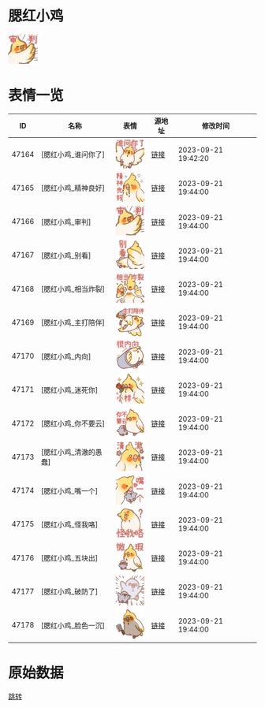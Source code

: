 # 腮红小鸡

<img src="./cover.png" height="60" alt="cover" />

# 表情一览

|ID|名称|表情|源地址|修改时间|
|----|----|----|----|----|
|47164|[腮红小鸡_谁问你了]|<img src="./pic/047164_%5B腮红小鸡_谁问你了%5D.png" height="60" alt="谁问你了"/>|[链接](https://i0.hdslb.com/bfs/garb/4deec39490b4ce61a1eb3e61a445fe299d4e0436.png)|2023-09-21 19:42:20|
|47165|[腮红小鸡_精神良好]|<img src="./pic/047165_%5B腮红小鸡_精神良好%5D.png" height="60" alt="精神良好"/>|[链接](https://i0.hdslb.com/bfs/garb/7ab3ff3f9df6e91eb0f621950313fa3072ec73ad.png)|2023-09-21 19:44:00|
|47166|[腮红小鸡_审判]|<img src="./pic/047166_%5B腮红小鸡_审判%5D.png" height="60" alt="审判"/>|[链接](https://i0.hdslb.com/bfs/garb/2e8f29f7e4eb380eaa95e0e801126d034dd94dbc.png)|2023-09-21 19:44:00|
|47167|[腮红小鸡_别看]|<img src="./pic/047167_%5B腮红小鸡_别看%5D.png" height="60" alt="别看"/>|[链接](https://i0.hdslb.com/bfs/garb/f57f03b2172c480a8148864a01ee32f7876cc71f.png)|2023-09-21 19:44:00|
|47168|[腮红小鸡_相当炸裂]|<img src="./pic/047168_%5B腮红小鸡_相当炸裂%5D.png" height="60" alt="相当炸裂"/>|[链接](https://i0.hdslb.com/bfs/garb/83857eff43192eadd7efb4cd8d0e8cded745c314.png)|2023-09-21 19:44:00|
|47169|[腮红小鸡_主打陪伴]|<img src="./pic/047169_%5B腮红小鸡_主打陪伴%5D.png" height="60" alt="主打陪伴"/>|[链接](https://i0.hdslb.com/bfs/garb/2e23dfaf53efe52a0b193cc1c42f0c472ab0751a.png)|2023-09-21 19:44:00|
|47170|[腮红小鸡_内向]|<img src="./pic/047170_%5B腮红小鸡_内向%5D.png" height="60" alt="内向"/>|[链接](https://i0.hdslb.com/bfs/garb/6f12f181f62fde40080aa5ff0fb3d5d45223c35a.png)|2023-09-21 19:44:00|
|47171|[腮红小鸡_迷死你]|<img src="./pic/047171_%5B腮红小鸡_迷死你%5D.png" height="60" alt="迷死你"/>|[链接](https://i0.hdslb.com/bfs/garb/800a908082762a5c70c4d6b1276717b88a8c81b1.png)|2023-09-21 19:44:00|
|47172|[腮红小鸡_你不要云]|<img src="./pic/047172_%5B腮红小鸡_你不要云%5D.png" height="60" alt="你不要云"/>|[链接](https://i0.hdslb.com/bfs/garb/9a570a8090f443fc91354d6dc44ddb1732359a44.png)|2023-09-21 19:44:00|
|47173|[腮红小鸡_清澈的愚蠢]|<img src="./pic/047173_%5B腮红小鸡_清澈的愚蠢%5D.png" height="60" alt="清澈的愚蠢"/>|[链接](https://i0.hdslb.com/bfs/garb/406c09e404ab67737a1af25c6c4559dd777c1e65.png)|2023-09-21 19:44:00|
|47174|[腮红小鸡_嘴一个]|<img src="./pic/047174_%5B腮红小鸡_嘴一个%5D.png" height="60" alt="嘴一个"/>|[链接](https://i0.hdslb.com/bfs/garb/8919736938262ee9f77cda2a179f2e40f242ea00.png)|2023-09-21 19:44:00|
|47175|[腮红小鸡_怪我咯]|<img src="./pic/047175_%5B腮红小鸡_怪我咯%5D.png" height="60" alt="怪我咯"/>|[链接](https://i0.hdslb.com/bfs/garb/14733646a4011d7de659b44efe8e48bcd7854b69.png)|2023-09-21 19:44:00|
|47176|[腮红小鸡_五块出]|<img src="./pic/047176_%5B腮红小鸡_五块出%5D.png" height="60" alt="五块出"/>|[链接](https://i0.hdslb.com/bfs/garb/85de5c6f5dcbe9b04559f1d41fb99b750bbddfb9.png)|2023-09-21 19:44:00|
|47177|[腮红小鸡_破防了]|<img src="./pic/047177_%5B腮红小鸡_破防了%5D.png" height="60" alt="破防了"/>|[链接](https://i0.hdslb.com/bfs/garb/a7c67b0779998f1ffc3d951c404fcf646765568c.png)|2023-09-21 19:44:00|
|47178|[腮红小鸡_脸色一沉]|<img src="./pic/047178_%5B腮红小鸡_脸色一沉%5D.png" height="60" alt="脸色一沉"/>|[链接](https://i0.hdslb.com/bfs/garb/2b7b9c1b86093a8d889039b6c64cbc3a708703b6.png)|2023-09-21 19:44:00|

# 原始数据

[跳转](./raw.json)

